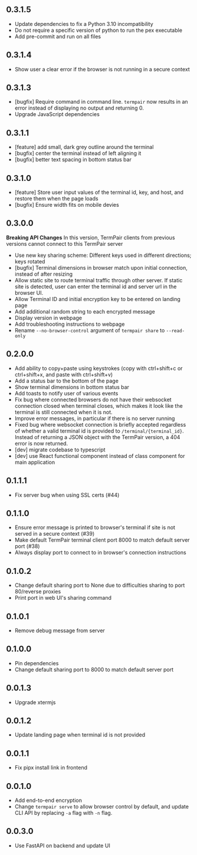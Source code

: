## 0.3.1.5

- Update dependencies to fix a Python 3.10 incompatibility
- Do not require a specific version of python to run the pex executable
- Add pre-commit and run on all files

## 0.3.1.4

- Show user a clear error if the browser is not running in a secure context

## 0.3.1.3

- [bugfix] Require command in command line. `termpair` now results in an error instead of displaying no output and returning 0.
- Upgrade JavaScript dependencies

## 0.3.1.1

- [feature] add small, dark grey outline around the terminal
- [bugfix] center the terminal instead of left aligning it
- [bugfix] better text spacing in bottom status bar

## 0.3.1.0

- [feature] Store user input values of the terminal id, key, and host, and restore them when the page loads
- [bugfix] Ensure width fits on mobile devies

## 0.3.0.0

**Breaking API Changes**
In this version, TermPair clients from previous versions cannot connect to this TermPair server

- Use new key sharing scheme: Different keys used in different directions; keys rotated
- [bugfix] Terminal dimensions in browser match upon initial connection, instead of after resizing
- Allow static site to route terminal traffic through other server. If static site is detected, user can enter the terminal id and server url in the browser UI.
- Allow Terminal ID and initial encryption key to be entered on landing page
- Add additional random string to each encrypted message
- Display version in webpage
- Add troubleshooting instructions to webpage
- Rename `--no-browser-control` argument of `termpair share` to `--read-only`

## 0.2.0.0

- Add ability to copy+paste using keystrokes (copy with ctrl+shift+c or ctrl+shift+x, and paste with ctrl+shift+v)
- Add a status bar to the bottom of the page
- Show terminal dimensions in bottom status bar
- Add toasts to notify user of various events
- Fix bug where connected browsers do not have their websocket connection closed when terminal closes, which makes it look like the terminal is still connected when it is not.
- Improve error messages, in particular if there is no server running
- Fixed bug where websocket connection is briefly accepted regardless of whether a valid terminal id is provided to `/terminal/{terminal_id}`. Instead of returning a JSON object with the TermPair version, a 404 error is now returned.
- [dev] migrate codebase to typescript
- [dev] use React functional component instead of class component for main application

## 0.1.1.1

- Fix server bug when using SSL certs (#44)

## 0.1.1.0

- Ensure error message is printed to browser's terminal if site is not served in a secure context (#39)
- Make default TermPair terminal client port 8000 to match default server port (#38)
- Always display port to connect to in browser's connection instructions

## 0.1.0.2

- Change default sharing port to None due to difficulties sharing to port 80/reverse proxies
- Print port in web UI's sharing command

## 0.1.0.1

- Remove debug message from server

## 0.1.0.0

- Pin dependencies
- Change default sharing port to 8000 to match default server port

## 0.0.1.3

- Upgrade xtermjs

## 0.0.1.2

- Update landing page when terminal id is not provided

## 0.0.1.1

- Fix pipx install link in frontend

## 0.0.1.0

- Add end-to-end encryption
- Change `termpair serve` to allow browser control by default, and update CLI API by replacing `-a` flag with `-n` flag.

## 0.0.3.0

- Use FastAPI on backend and update UI
